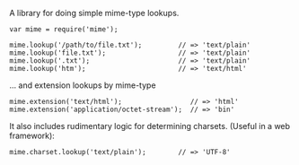 A library for doing simple mime-type lookups.

    var mime = require('mime');

    mime.lookup('/path/to/file.txt');         // => 'text/plain'
    mime.lookup('file.txt');                  // => 'text/plain'
    mime.lookup('.txt');                      // => 'text/plain'
    mime.lookup('htm');                       // => 'text/html'

... and extension lookups by mime-type

    mime.extension('text/html');                 // => 'html'
    mime.extension('application/octet-stream');  // => 'bin'

It also includes rudimentary logic for determining charsets. (Useful in a web
framework):

    mime.charset.lookup('text/plain');        // => 'UTF-8'
